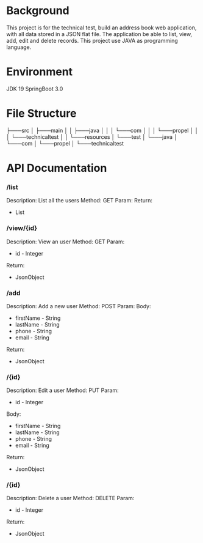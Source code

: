 # Background

This project is for the technical test, build an address book web application, with all data stored in a JSON flat file. The application be able to list, view, add, edit and delete records. This project use JAVA as programming language.


# Environment

JDK 19
SpringBoot 3.0

# File Structure
├───src
│   ├───main
│   │   ├───java
│   │   │   └───com
│   │   │       └───propel
│   │   │           └───technicaltest
│   │   └───resources
│   └───test
│       └───java
│           └───com
│               └───propel
│                   └───technicaltest

# API Documentation
 
### /list
Description: List all the users
Method: GET
Param: 
Return:   
 - List

### /view/{id}
Description: View an user
Method: GET
Param:

 - id - Integer

Return: 
 - JsonObject

### /add
Description: Add a new user
Method: POST
Param:
Body:

 - firstName - String
 - lastName - String
 - phone - String
 - email - String

Return: 
 - JsonObject

### /{id}
Description: Edit a user
Method: PUT
Param: 

 - id - Integer

Body:

 - firstName - String
 - lastName - String
 - phone - String
 - email - String

Return: 
 - JsonObject

### /{id}
Description: Delete a user
Method: DELETE
Param:

 - id - Integer

Return: 
 - JsonObject
